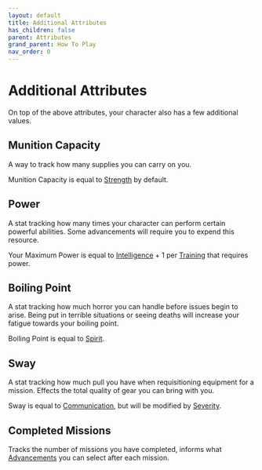 ```yaml
---
layout: default
title: Additional Attributes
has_children: false
parent: Attributes
grand_parent: How To Play
nav_order: 0
---
```

# Additional Attributes
On top of the above attributes, your character also has a few additional values.

## Munition Capacity
A way to track how many supplies you can carry on you.

Munition Capacity is equal to [Strength](Core/Strength) by default.

## Power
A stat tracking how many times your character can perform certain powerful abilities. Some advancements will require you to expend this resource.

Your Maximum Power is equal to [Intelligence](Intelligence) + 1 per [Training](Character-Development#Training) that requires power.

## Boiling Point
A stat tracking how much horror you can handle before issues begin to arise. Being put in terrible situations or seeing deaths will increase your fatigue towards your boiling point.

Boiling Point is equal to [Spirit](Core/Spirit).

## Sway
A stat tracking how much pull you have when requisitioning equipment for a mission. Effects the total quality of gear you can bring with you.

Sway is equal to [Communication](Core/Communication), but will be modified by [Severity](Deployment#Severity).

## Completed Missions
Tracks the number of missions you have completed, informs what [Advancements](Game/Progress#Advancements) you can select after each mission.
